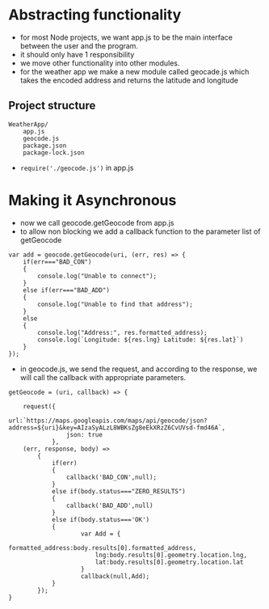 # Abstracting functionality
- for most Node projects, we want app.js to be the main interface between the user and the program.
- it should only have 1 responsibility
- we move other functionality into other modules.
- for the weather app we make a new module called geocade.js which takes the encoded address and returns the latitude and longitude

## Project structure
	WeatherApp/
		app.js
		geocode.js
		package.json
		package-lock.json

- `require('./geocode.js')` in app.js

# Making it Asynchronous
- now we call geocode.getGeocode from app.js
- to allow non blocking we add a callback function to the parameter list of getGeocode
```
var add = geocode.getGeocode(uri, (err, res) => {
	if(err==="BAD_CON")
	{
		console.log("Unable to connect");
	}
	else if(err==="BAD_ADD")
	{
		console.log("Unable to find that address");
	}
	else
	{
		console.log("Address:", res.formatted_address);
		console.log(`Longitude: ${res.lng} Latitude: ${res.lat}`)
	}
});
```
- in geocode.js, we send the request, and according to the response, we will call the callback with appropriate parameters.

```
getGeocode = (uri, callback) => {

	request({
				url:`https://maps.googleapis.com/maps/api/geocode/json?address=${uri}&key=AIzaSyALzL8WBKsZg8eEkXRzZ6CvUVsd-fmd46A`,
				json: true
			}, 
	(err, response, body) => 
		{	
			if(err)
			{
				callback('BAD_CON',null);
			}
			else if(body.status==="ZERO_RESULTS")
			{
				callback('BAD_ADD',null)
			}
			else if(body.status==='OK')
			{
					var Add = {
						formatted_address:body.results[0].formatted_address,
						lng:body.results[0].geometry.location.lng,
						lat:body.results[0].geometry.location.lat
					}
					callback(null,Add);
			}
		});
}
```
